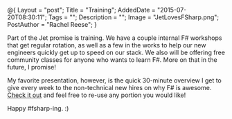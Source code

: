 @{
    Layout = "post";
    Title = "Training";
    AddedDate = "2015-07-20T08:30:11";
    Tags = "";
    Description = "";
    Image = "JetLovesFSharp.png";
    PostAuthor = "Rachel Reese";
}

Part of the Jet promise is training. We have a couple internal F# workshops that get regular rotation, as well as a few in the works to help our new engineers quickly get up to speed on our stack. We also will be offering free community classes for anyone who wants to learn F#. More on that in the future, I promise! 

<!--more-->

My favorite presentation, however, is the quick 30-minute overview I get to give every week to the non-technical new hires on why F# is awesome. [Check it out](/pdf/Non-Tech.pdf) and feel free to re-use any portion you would like! 

Happy #fsharp-ing. :) 